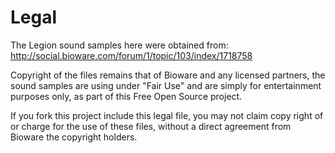 Legal
=====

The Legion sound samples here were obtained from: http://social.bioware.com/forum/1/topic/103/index/1718758

Copyright of the files remains that of Bioware and any licensed partners, the sound samples are using under "Fair Use"
and are simply for entertainment purposes only, as part of this Free Open Source project.

If you fork this project include this legal file, you may not claim copy right of or charge for the use of these files, without a direct agreement 
from Bioware the copyright holders.


